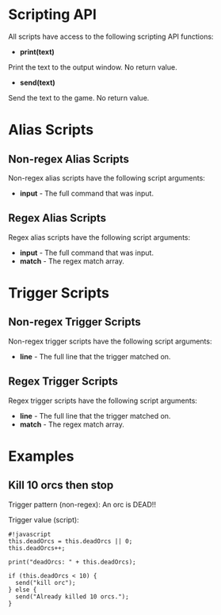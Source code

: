 # Scripting API #

All scripts have access to the following scripting API functions:

+ **print(text)**

Print the text to the output window. No return value.

+ **send(text)**

Send the text to the game. No return value.


# Alias Scripts #

## Non-regex Alias Scripts ##
Non-regex alias scripts have the following script arguments:
+ **input** - The full command that was input.

## Regex Alias Scripts ##
Regex alias scripts have the following script arguments:
+ **input** - The full command that was input.
+ **match** - The regex match array.


# Trigger Scripts #

## Non-regex Trigger Scripts ##
Non-regex trigger scripts have the following script arguments:
+ **line** - The full line that the trigger matched on.

## Regex Trigger Scripts ##
Regex trigger scripts have the following script arguments:
+ **line** - The full line that the trigger matched on.
+ **match** - The regex match array.

# Examples #

## Kill 10 orcs then stop
Trigger pattern (non-regex): An orc is DEAD!!

Trigger value (script):
```
#!javascript
this.deadOrcs = this.deadOrcs || 0;
this.deadOrcs++;

print("deadOrcs: " + this.deadOrcs);

if (this.deadOrcs < 10) {
  send("kill orc");
} else {
  send("Already killed 10 orcs.");
}
```